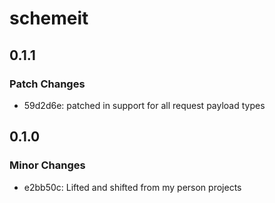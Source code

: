 # schemeit

## 0.1.1

### Patch Changes

- 59d2d6e: patched in support for all request payload types

## 0.1.0

### Minor Changes

- e2bb50c: Lifted and shifted from my person projects

